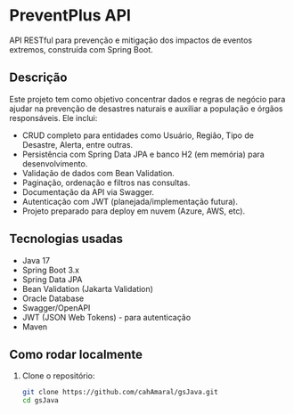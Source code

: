 # PreventPlus API

API RESTful para prevenção e mitigação dos impactos de eventos extremos, construída com Spring Boot.

## Descrição

Este projeto tem como objetivo concentrar dados e regras de negócio para ajudar na prevenção de desastres naturais e auxiliar a população e órgãos responsáveis. Ele inclui:

- CRUD completo para entidades como Usuário, Região, Tipo de Desastre, Alerta, entre outras.
- Persistência com Spring Data JPA e banco H2 (em memória) para desenvolvimento.
- Validação de dados com Bean Validation.
- Paginação, ordenação e filtros nas consultas.
- Documentação da API via Swagger.
- Autenticação com JWT (planejada/implementação futura).
- Projeto preparado para deploy em nuvem (Azure, AWS, etc).

## Tecnologias usadas

- Java 17
- Spring Boot 3.x
- Spring Data JPA
- Bean Validation (Jakarta Validation)
- Oracle Database
- Swagger/OpenAPI
- JWT (JSON Web Tokens) - para autenticação
- Maven

## Como rodar localmente

1. Clone o repositório:

   ```bash
   git clone https://github.com/cahAmaral/gsJava.git
   cd gsJava
